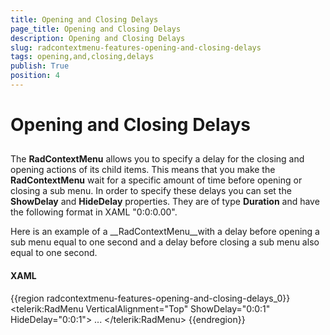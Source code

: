 ```yaml
---
title: Opening and Closing Delays
page_title: Opening and Closing Delays
description: Opening and Closing Delays
slug: radcontextmenu-features-opening-and-closing-delays
tags: opening,and,closing,delays
publish: True
position: 4
---
```


# Opening and Closing Delays



## 

The __RadContextMenu__ allows you to specify a delay for the closing and opening actions of its child items. This means that you make the __RadContextMenu__ wait for a specific amount of time before opening or closing a sub menu. In order to specify these delays you can set the __ShowDelay__ and __HideDelay__ properties. They are of type __Duration__ and have the following format in XAML "0:0:0.00".

Here is an example of a __RadContextMenu__with a delay before opening a sub menu equal to one second and a delay before closing a sub menu also equal to one second.

#### __XAML__

{{region radcontextmenu-features-opening-and-closing-delays_0}}
	<telerik:RadMenu VerticalAlignment="Top"
	                           ShowDelay="0:0:1"
	                           HideDelay="0:0:1">
	    ...
	</telerik:RadMenu>
	{{endregion}}


